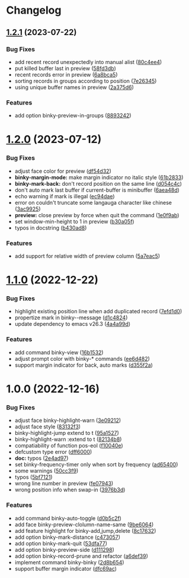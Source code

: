 # Changelog
## [1.2.1](https://github.com/liuyinz/binky-mode/compare/v1.2.0...v1.2.1) (2023-07-22)


### Bug Fixes

* add recent record unexpectedly into manual alist ([80c4ee4](https://github.com/liuyinz/binky-mode/commit/80c4ee4accc1c814a65381da13de5e62cbeba22e))
* put killed buffer last in preview ([58fd3db](https://github.com/liuyinz/binky-mode/commit/58fd3db021d5a85e28cd8a16f5fa2ddf5e2101dc))
* recent records error in preview ([6a8bca5](https://github.com/liuyinz/binky-mode/commit/6a8bca5fbb7e7250728376aba00fc6ac641ba66e))
* sorting records in groups according to position ([7e26345](https://github.com/liuyinz/binky-mode/commit/7e2634509bc5167fdb17bc6329ee3677c49afa22))
* using unique buffer names in preview ([2a375d6](https://github.com/liuyinz/binky-mode/commit/2a375d6c71426a8bc749d90f35b55336b638cd27))


### Features

* add option binky-preview-in-groups ([8893242](https://github.com/liuyinz/binky-mode/commit/889324260f0a0c5696819ac16d67598300491eab))



# [1.2.0](https://github.com/liuyinz/binky-mode/compare/v1.1.0...v1.2.0) (2023-07-12)


### Bug Fixes

* adjust face color for preview ([df54d32](https://github.com/liuyinz/binky-mode/commit/df54d3231c950cc074fb7dab54b129d03434d7e7))
* **binky-margin-mode:** make margin indicator no italic style ([61b2833](https://github.com/liuyinz/binky-mode/commit/61b2833d62c67aadb60d7eaeffc92291ab5ba3d3))
* **binky-mark-back:** don't record position on the same line ([d054c4c](https://github.com/liuyinz/binky-mode/commit/d054c4ca27de70988836c6816d4788894a890210))
* don't auto mark last buffer if current-buffer is minibuffer ([6aea48d](https://github.com/liuyinz/binky-mode/commit/6aea48d587b2c378c8ba3f0483b9b93120816c82))
* echo warning if mark is illegal ([ec94dae](https://github.com/liuyinz/binky-mode/commit/ec94dae9779825487c3bb2c145dc43a2369b01d2))
* error on couldn't truncate some langauga character like chinese ([3ac9925](https://github.com/liuyinz/binky-mode/commit/3ac99256cfaa8fb335ea86d1615eb21a9d09473a))
* **preview:** close preview by force when quit the command ([1e0f9ab](https://github.com/liuyinz/binky-mode/commit/1e0f9abae41fa1773ee2b1f1275ea687e4f0a045))
* set window-min-height to 1 in preview ([b30a05f](https://github.com/liuyinz/binky-mode/commit/b30a05f67a3c725f4257378de081b5d6fafde999))
* typos in docstring ([b430ad8](https://github.com/liuyinz/binky-mode/commit/b430ad8b6bcc03830cd910d0540e149f68780cf8))


### Features

* add support for relative width of preview column ([5a7eac5](https://github.com/liuyinz/binky-mode/commit/5a7eac5e7dbfe003217e563be11eb62d5c7a354a))



# [1.1.0](https://github.com/liuyinz/binky-mode/compare/v1.0.0...v1.1.0) (2022-12-22)


### Bug Fixes

* highlight existing position line when add duplicated record ([7efd1d0](https://github.com/liuyinz/binky-mode/commit/7efd1d0b74fbe3bd8e2158e8a317f7684a273af4))
* propertize mark in binky--message ([d1c4824](https://github.com/liuyinz/binky-mode/commit/d1c4824bee793cabe1515e66187cc08463813b26))
* update dependency to emacs v26.3 ([4a4a99d](https://github.com/liuyinz/binky-mode/commit/4a4a99dbc2ae6b37e88dcafa6b4a06ead7b47ab4))


### Features

* add command binky-view ([16b1532](https://github.com/liuyinz/binky-mode/commit/16b1532d025666d863322b22cdabf76530bc8b13))
* adjust prompt color with binky-* commands ([ee6d482](https://github.com/liuyinz/binky-mode/commit/ee6d482e9a27ce1721ef3b716aa76de714b7c665))
* support margin indicator for back, auto marks ([d355f2a](https://github.com/liuyinz/binky-mode/commit/d355f2ad289ff1ca5b0d5cb0a52da4a036045f47))



# 1.0.0 (2022-12-16)


### Bug Fixes

* adjust face binky-highlight-warn ([3e09212](https://github.com/liuyinz/binky-mode/commit/3e0921216ed36b3e27b005f3e85b64bd893f3952))
* adjust face style ([83132f3](https://github.com/liuyinz/binky-mode/commit/83132f34eeebd8f54d620684b6b4da2a73a6e2cf))
* binky-highlight-jump extend to t ([95a1527](https://github.com/liuyinz/binky-mode/commit/95a15274deff19ddbca59fe661c74e34973f07a9))
* binky-highlight-warn :extend to t ([82134b8](https://github.com/liuyinz/binky-mode/commit/82134b8916c9744ddc108812aafe30d3ae9364dd))
* compatiability of function pos-eol ([f10040e](https://github.com/liuyinz/binky-mode/commit/f10040ef3fb7b67f49f287b4d7401a6caa79e7be))
* defcustom type error ([dff6000](https://github.com/liuyinz/binky-mode/commit/dff6000e61c52291a2205c7acee65fe504d4ec1f))
* **doc:** typos ([2e4ad97](https://github.com/liuyinz/binky-mode/commit/2e4ad970d91c80bdefcfd977e2e33857ddb874c3))
* set binky-frequency-timer only when sort by frequency ([ad65400](https://github.com/liuyinz/binky-mode/commit/ad65400f8bb2c62dbb4ab15c2a685490b9efb226))
* some warnings ([50cc3f9](https://github.com/liuyinz/binky-mode/commit/50cc3f9bd16d4b32d71ba37f1f9e97eae83db781))
* typos ([5bf7121](https://github.com/liuyinz/binky-mode/commit/5bf7121973db5a27136e59ab30155ecb07036a22))
* wrong line number in preview ([fe07943](https://github.com/liuyinz/binky-mode/commit/fe079431e2ea8faa98b4d1389077192a5f5dc261))
* wrong position info when swap-in ([3976b3d](https://github.com/liuyinz/binky-mode/commit/3976b3daf716611e39afde2ad2d8bf9b3d91f7d0))


### Features

* add command binky-auto-toggle ([d0b5c2f](https://github.com/liuyinz/binky-mode/commit/d0b5c2f3b33482621ccc2aab712192678e7f3c34))
* add face binky-preview-clolumn-name-same ([9be6064](https://github.com/liuyinz/binky-mode/commit/9be606483454bf80b80f086afaa55a170461f0d1))
* add feature highlight for binky-add,jump,delete ([8c17632](https://github.com/liuyinz/binky-mode/commit/8c176327ba39e2f1723a34285bbc94a31e914f62))
* add option binky-mark-distance ([c473057](https://github.com/liuyinz/binky-mode/commit/c473057e00db9d16d285ddbfd53c0bae20d5d8f3))
* add option binky-mark-quit ([53dfa77](https://github.com/liuyinz/binky-mode/commit/53dfa77655bbd4c6f5764e25ac25c5d861dd5311))
* add option binky-preview-side ([d111298](https://github.com/liuyinz/binky-mode/commit/d111298291ff3a7d3ea291d65fab49f7f50f8d35))
* add option binky-record-prune and refactor ([a6def39](https://github.com/liuyinz/binky-mode/commit/a6def392a71d2b56d117a3c6ef6511a65c0a538a))
* implement command binky-binky ([2d8b654](https://github.com/liuyinz/binky-mode/commit/2d8b6546fd4cd17d0271d46c6a35c59c3b02339b))
* support buffer margin indicator ([dfc69ac](https://github.com/liuyinz/binky-mode/commit/dfc69ac6a5d451b6990b600e32ffd259f5873a51))
